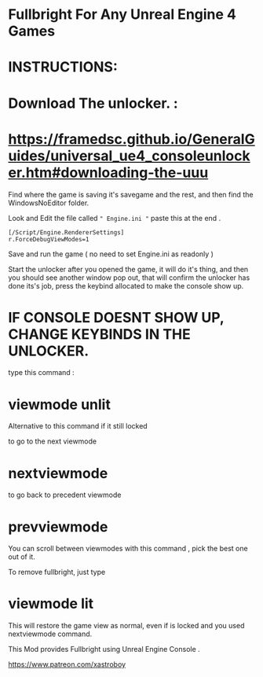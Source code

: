 # Fullbright For Any Unreal Engine 4 Games

# INSTRUCTIONS:

# Download The unlocker. :
# https://framedsc.github.io/GeneralGuides/universal_ue4_consoleunlocker.htm#downloading-the-uuu

Find where the game is saving it's savegame and the rest, and then find the WindowsNoEditor folder.

Look and Edit the file called `" Engine.ini "`
paste this at the end .

    [/Script/Engine.RendererSettings]                                                              
    r.ForceDebugViewModes=1

Save and run the game ( no need to set Engine.ini  as readonly )

Start the unlocker after you opened the game, it will do it's thing, and then you should see another window pop out, that will confirm the unlocker has done its's job, press the keybind allocated to make the console show up.

# IF CONSOLE DOESNT SHOW UP, CHANGE KEYBINDS IN THE UNLOCKER.

type this command :

# viewmode unlit

Alternative to this command if it still locked

to go to the next viewmode
# nextviewmode

 to go back to precedent viewmode
# prevviewmode 

You can scroll between viewmodes with this command , pick the best one out of it.

To remove fullbright, just type

# viewmode lit

This will restore the game view as normal, even if is locked and you used nextviewmode command.

This Mod provides Fullbright using Unreal Engine Console .

https://www.patreon.com/xastroboy
